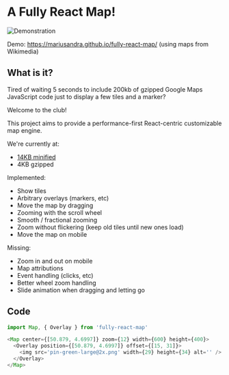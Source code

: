 # A Fully React Map!

![Demonstration](https://github.com/mariusandra/fully-react-map/blob/master/demonstration.gif?raw=true)

Demo: https://mariusandra.github.io/fully-react-map/ (using maps from Wikimedia)

## What is it?

Tired of waiting 5 seconds to include 200kb of gzipped Google Maps JavaScript code just to display a few tiles and a marker?

Welcome to the club!

This project aims to provide a performance-first React-centric customizable map engine.

We're currently at:
- [14KB minified](https://raw.githubusercontent.com/mariusandra/fully-react-map/master/static/demo.bundle.js)
- 4KB gzipped

Implemented:

- Show tiles
- Arbitrary overlays (markers, etc)
- Move the map by dragging
- Zooming with the scroll wheel
- Smooth / fractional zooming
- Zoom without flickering (keep old tiles until new ones load)
- Move the map on mobile

Missing:

- Zoom in and out on mobile
- Map attributions
- Event handling (clicks, etc)
- Better wheel zoom handling
- Slide animation when dragging and letting go

## Code

```js
import Map, { Overlay } from 'fully-react-map'

<Map center={[50.879, 4.6997]} zoom={12} width={600} height={400}>
  <Overlay position={[50.879, 4.6997]} offset={[15, 31]}>
    <img src='pin-green-large@2x.png' width={29} height={34} alt='' />
  </Overlay>
</Map>
```
